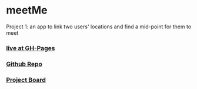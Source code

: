 # meetMe
Project 1: an app to link two users' locations and find a mid-point for them to meet

### [live at GH-Pages](https://a-breezy.github.io/meetMe/)
### [Github Repo](https://github.com/a-breezy/meetMe)
### [Project Board]()
